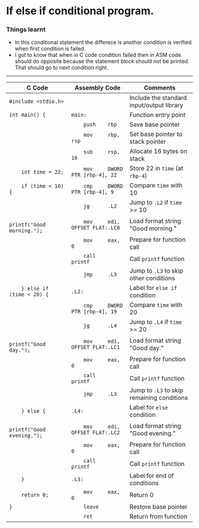 # If else if conditional program.

### Things learnt
  -  In this conditional statement the differece is another condition is verified when first condition is failed.
  -  I got to know that when in C code condition failed then in ASM code should do opposite because the statement block should not be printed. That should go to next condition right.

---
| C Code | Assembly Code | Comments |
|--------|----------------|----------|
| `#include <stdio.h>` | | Include the standard input/output library |
| `int main() {` | `main:` | Function entry point |
| | `    push    rbp` | Save base pointer |
| | `    mov     rbp, rsp` | Set base pointer to stack pointer |
| | `    sub     rsp, 16` | Allocate 16 bytes on stack |
| `    int time = 22;` | `    mov     DWORD PTR [rbp-4], 22` | Store 22 in `time` (at `rbp-4`) |
| `    if (time < 10) {` | `    cmp     DWORD PTR [rbp-4], 9` | Compare `time` with 10 |
| | `    jg      .L2` | Jump to `.L2` if `time` >= 10 |
| `        printf("Good morning.");` | `    mov     edi, OFFSET FLAT:.LC0` | Load format string "Good morning." |
| | `    mov     eax, 0` | Prepare for function call |
| | `    call    printf` | Call `printf` function |
| | `    jmp     .L3` | Jump to `.L3` to skip other conditions |
| `    } else if (time < 20) {` | `.L2:` | Label for `else if` condition |
| | `    cmp     DWORD PTR [rbp-4], 19` | Compare `time` with 20 |
| | `    jg      .L4` | Jump to `.L4` if `time` >= 20 |
| `        printf("Good day.");` | `    mov     edi, OFFSET FLAT:.LC1` | Load format string "Good day." |
| | `    mov     eax, 0` | Prepare for function call |
| | `    call    printf` | Call `printf` function |
| | `    jmp     .L3` | Jump to `.L3` to skip remaining conditions |
| `    } else {` | `.L4:` | Label for `else` condition |
| `        printf("Good evening.");` | `    mov     edi, OFFSET FLAT:.LC2` | Load format string "Good evening." |
| | `    mov     eax, 0` | Prepare for function call |
| | `    call    printf` | Call `printf` function |
| `    }` | `.L3:` | Label for end of conditions |
| `    return 0;` | `    mov     eax, 0` | Return 0 |
| `}` | `    leave` | Restore base pointer |
| | `    ret` | Return from function |
